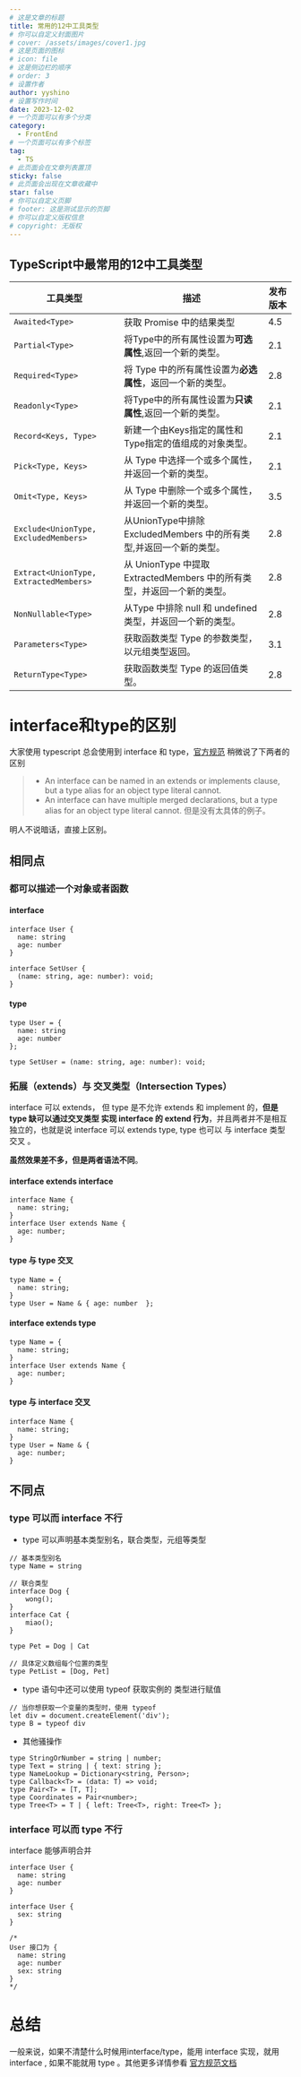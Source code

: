 ```yaml
---
# 这是文章的标题
title: 常用的12中工具类型
# 你可以自定义封面图片
# cover: /assets/images/cover1.jpg
# 这是页面的图标
# icon: file
# 这是侧边栏的顺序
# order: 3
# 设置作者
author: yyshino
# 设置写作时间
date: 2023-12-02
# 一个页面可以有多个分类
category:
  - FrontEnd
# 一个页面可以有多个标签
tag:
  - TS
# 此页面会在文章列表置顶
sticky: false
# 此页面会出现在文章收藏中
star: false
# 你可以自定义页脚
# footer: 这是测试显示的页脚
# 你可以自定义版权信息
# copyright: 无版权
---
```


## TypeScript中最常用的12中工具类型

| 工具类型                             | 描述                                                         | 发布版本 |
| ------------------------------------ | ------------------------------------------------------------ | -------- |
| `Awaited<Type>                       ` | 获取 Promise 中的结果类型                                    | 4.5      |
| `Partial<Type>                       ` | 将Type中的所有属性设置为**可选属性**,返回一个新的类型。      | 2.1      |
| `Required<Type>                      ` | 将 Type 中的所有属性设置为**必选属性**，返回一个新的类型。   | 2.8      |
| `Readonly<Type>                      ` | 将Type中的所有属性设置为**只读属性**,返回一个新的类型。      | 2.1      |
| `Record<Keys, Type>                  ` | 新建一个由Keys指定的属性和Type指定的值组成的对象类型。       | 2.1      |
| `Pick<Type, Keys>                    ` | 从 Type 中选择一个或多个属性，并返回一个新的类型。           | 2.1      |
| `Omit<Type, Keys>                    ` | 从 Type 中删除一个或多个属性，并返回一个新的类型。           | 3.5      |
| `Exclude<UnionType, ExcludedMembers> ` | 从UnionType中排除ExcludedMembers 中的所有类型,并返回一个新的类型。 | 2.8      |
| `Extract<UnionType, ExtractedMembers>` | 从 UnionType 中提取 ExtractedMembers 中的所有类型，并返回一个新的类型。 | 2.8      |
| `NonNullable<Type>                   ` | 从Type 中排除 null 和 undefined 类型，并返回一个新的类型。   | 2.8      |
| `Parameters<Type>                    ` | 获取函数类型 Type 的参数类型，以元组类型返回。               | 3.1      |
| `ReturnType<Type>                    ` | 获取函数类型 Type 的返回值类型。                             | 2.8      |


# interface和type的区别

大家使用 typescript 总会使用到 interface 和 type，[官方规范](https://github.com/Microsoft/TypeScript/blob/master/doc/spec.md) 稍微说了下两者的区别

> - An interface can be named in an extends or implements clause, but a type alias for an object type literal cannot.
> - An interface can have multiple merged declarations, but a type alias for an object type literal cannot.
>   但是没有太具体的例子。

明人不说暗话，直接上区别。

## 相同点

### 都可以描述一个对象或者函数

#### interface

```
interface User {
  name: string
  age: number
}

interface SetUser {
  (name: string, age: number): void;
}
```



#### type

```
type User = {
  name: string
  age: number
};

type SetUser = (name: string, age: number): void;
```



### 拓展（extends）与 交叉类型（Intersection Types）

interface 可以 extends， 但 type 是不允许 extends 和 implement 的，**但是 type 缺可以通过交叉类型 实现 interface 的 extend 行为**，并且两者并不是相互独立的，也就是说 interface 可以 extends type, type 也可以 与 interface 类型 交叉 。

**虽然效果差不多，但是两者语法不同**。

#### interface extends interface

```
interface Name { 
  name: string; 
}
interface User extends Name { 
  age: number; 
}
```



#### type 与 type 交叉

```
type Name = { 
  name: string; 
}
type User = Name & { age: number  };
```



#### interface extends type

```
type Name = { 
  name: string; 
}
interface User extends Name { 
  age: number; 
}
```



#### type 与 interface 交叉

```
interface Name { 
  name: string; 
}
type User = Name & { 
  age: number; 
}
```



## 不同点

### type 可以而 interface 不行

- type 可以声明基本类型别名，联合类型，元组等类型

```
// 基本类型别名
type Name = string

// 联合类型
interface Dog {
    wong();
}
interface Cat {
    miao();
}

type Pet = Dog | Cat

// 具体定义数组每个位置的类型
type PetList = [Dog, Pet]
```



- type 语句中还可以使用 typeof 获取实例的 类型进行赋值

```
// 当你想获取一个变量的类型时，使用 typeof
let div = document.createElement('div');
type B = typeof div
```



- 其他骚操作

```
type StringOrNumber = string | number;  
type Text = string | { text: string };  
type NameLookup = Dictionary<string, Person>;  
type Callback<T> = (data: T) => void;  
type Pair<T> = [T, T];  
type Coordinates = Pair<number>;  
type Tree<T> = T | { left: Tree<T>, right: Tree<T> };
```



### interface 可以而 type 不行

interface 能够声明合并

```
interface User {
  name: string
  age: number
}

interface User {
  sex: string
}

/*
User 接口为 {
  name: string
  age: number
  sex: string 
}
*/
```



# 总结

一般来说，如果不清楚什么时候用interface/type，能用 interface 实现，就用 interface , 如果不能就用 type 。其他更多详情参看 [官方规范文档](https://github.com/Microsoft/TypeScript/blob/master/doc/spec.md)

